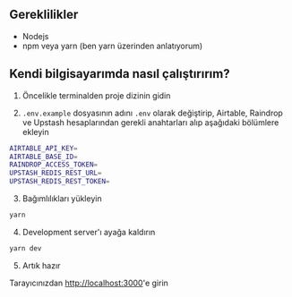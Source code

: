 ## Gereklilikler
- Nodejs
- npm veya yarn (ben yarn üzerinden anlatıyorum)

## Kendi bilgisayarımda nasıl çalıştırırım?

1. Öncelikle terminalden proje dizinin gidin

2. `.env.example` dosyasının adını `.env` olarak değiştirip, Airtable, Raindrop ve Upstash hesaplarından gerekli anahtarları alıp aşağıdaki bölümlere ekleyin

```bash
AIRTABLE_API_KEY=
AIRTABLE_BASE_ID=
RAINDROP_ACCESS_TOKEN=
UPSTASH_REDIS_REST_URL=
UPSTASH_REDIS_REST_TOKEN=
```

3. Bağımlılıkları yükleyin

```bash
yarn
```

4. Development server'ı ayağa kaldırın

```bash
yarn dev
```

5. Artık hazır

Tarayıcınızdan [http://localhost:3000](http://localhost:3000)'e girin
